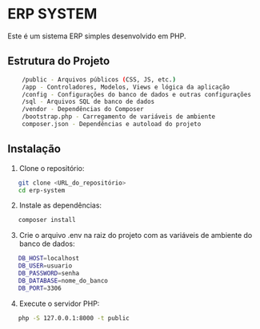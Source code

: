 # ERP SYSTEM

Este é um sistema ERP simples desenvolvido em PHP.

## Estrutura do Projeto
```bash
    /public - Arquivos públicos (CSS, JS, etc.)
    /app - Controladores, Modelos, Views e lógica da aplicação
    /config - Configurações do banco de dados e outras configurações
    /sql - Arquivos SQL de banco de dados
    /vendor - Dependências do Composer
    /bootstrap.php - Carregamento de variáveis de ambiente
    composer.json - Dependências e autoload do projeto
```

## Instalação

1. Clone o repositório:
```bash
   git clone <URL_do_repositório>
   cd erp-system
```
2. Instale as dependências:
```bash
   composer install
```
3. Crie o arquivo .env na raiz do projeto com as variáveis de ambiente do banco de dados:
```bash
   DB_HOST=localhost
   DB_USER=usuario
   DB_PASSWORD=senha
   DB_DATABASE=nome_do_banco
   DB_PORT=3306
```

4. Execute o servidor PHP:
```bash
   php -S 127.0.0.1:8000 -t public
```
